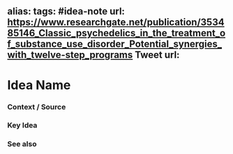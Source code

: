 alias: 
tags: #idea-note
url: https://www.researchgate.net/publication/353485146_Classic_psychedelics_in_the_treatment_of_substance_use_disorder_Potential_synergies_with_twelve-step_programs
Tweet url: 
---
# Idea Name

### Context / Source


### Key Idea


### See also
